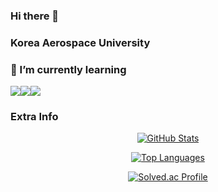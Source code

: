 ### Hi there 👋
### Korea Aerospace University
  
### 🌱 I’m currently learning
<div style="display: flex;">
    <img src="https://img.shields.io/badge/unity-000000?style=for-the-badge&logo=unity&logoColor=white">
    <img src="https://img.shields.io/badge/csharp-512BD4?style=for-the-badge&logo=csharp&logoColor=white">
    <img src="https://img.shields.io/badge/cplusplus-00599C?style=for-the-badge&logo=cplusplus&logoColor=white">
</div>

### Extra Info
<p align="center">
  <a href="https://github.com/goliot">
    <img src="https://github-readme-stats.vercel.app/api?username=goliot&show_icons=true&hide_border=true&theme=radical" alt="GitHub Stats">
  </a>
</p>

<p align="center">
  <a href="https://github.com/goliot">
    <img src="https://github-readme-stats.vercel.app/api/top-langs/?username=goliot&layout=compact&theme=radical" alt="Top Languages">
  </a>
</p>

<p align="center">
  <a href="https://solved.ac/cktnals0229/">
    <img src="http://mazassumnida.wtf/api/v2/generate_badge?boj=cktnals0229" alt="Solved.ac Profile">
  </a>
</p>


<!--
**goliot/goliot** is a ✨ _special_ ✨ repository because its `README.md` (this file) appears on your GitHub profile.

Here are some ideas to get you started:

- 🔭 I’m currently working on ...
- 🌱 I’m currently learning ...
- 👯 I’m looking to collaborate on ...
- 🤔 I’m looking for help with ...
- 💬 Ask me about ...
- 📫 How to reach me: ...
- 😄 Pronouns: ...
- ⚡ Fun fact: ...
-->
